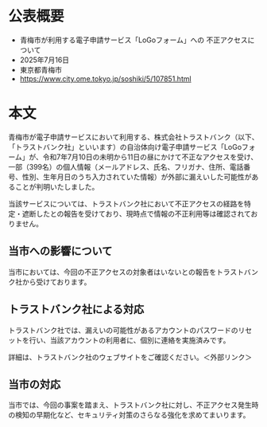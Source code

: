 # 公表概要
- 青梅市が利用する電子申請サービス「LoGoフォーム」への 不正アクセスについて
- 2025年7月16日
- 東京都青梅市
- https://www.city.ome.tokyo.jp/soshiki/5/107851.html

# 本文
青梅市が電子申請サービスにおいて利用する、株式会社トラストバンク（以下、「トラストバンク社」といいます）の自治体向け電子申請サービス「LoGoフォーム」が、令和7年7月10日の未明から11日の昼にかけて不正なアクセスを受け、一部（399名）の個人情報（メールアドレス、氏名、フリガナ、住所、電話番号、性別、生年月日のうち入力されていた情報）が外部に漏えいした可能性があることが判明いたしました。

当該サービスについては、トラストバンク社において不正アクセスの経路を特定・遮断したとの報告を受けており、現時点で情報の不正利用等は確認されておりません。

## 当市への影響について
当市においては、今回の不正アクセスの対象者はいないとの報告をトラストバンク社から受けております。

## トラストバンク社による対応
トラストバンク社では、漏えいの可能性があるアカウントのパスワードのリセットを行い、当該アカウントの利用者に、個別に連絡を実施済みです。

詳細は、トラストバンク社のウェブサイトをご確認ください。＜外部リンク＞

## 当市の対応
当市では、今回の事案を踏まえ、トラストバンク社に対し、不正アクセス発生時の検知の早期化など、セキュリティ対策のさらなる強化を求めてまいります。
